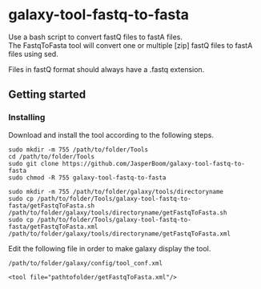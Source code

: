 # galaxy-tool-fastq-to-fasta
Use a bash script to convert fastQ files to fastA files.  
The FastqToFasta tool will convert one or multiple [zip] fastQ files to fastA files using sed.

Files in fastQ format should always have a .fastq extension.

## Getting started

### Installing
Download and install the tool according to the following steps.
```
sudo mkdir -m 755 /path/to/folder/Tools
cd /path/to/folder/Tools
sudo git clone https://github.com/JasperBoom/galaxy-tool-fastq-to-fasta
sudo chmod -R 755 galaxy-tool-fastq-to-fasta
```
```
sudo mkdir -m 755 /path/to/folder/galaxy/tools/directoryname
sudo cp /path/to/folder/Tools/galaxy-tool-fastq-to-fasta/getFastqToFasta.sh /path/to/folder/galaxy/tools/directoryname/getFastqToFasta.sh
sudo cp /path/to/folder/Tools/galaxy-tool-fastq-to-fasta/getFastqToFasta.xml /path/to/folder/galaxy/tools/directoryname/getFastqToFasta.xml
```
Edit the following file in order to make galaxy display the tool.
```
/path/to/folder/galaxy/config/tool_conf.xml
```
```
<tool file="pathtofolder/getFastqToFasta.xml"/>
```
